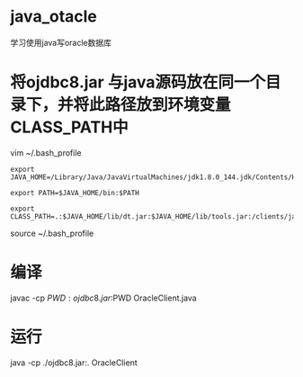 # java_otacle
学习使用java写oracle数据库

# 将ojdbc8.jar 与java源码放在同一个目录下，并将此路径放到环境变量CLASS_PATH中
vim ~/.bash_profile

    export JAVA_HOME=/Library/Java/JavaVirtualMachines/jdk1.8.0_144.jdk/Contents/Home

    export PATH=$JAVA_HOME/bin:$PATH

    export CLASS_PATH=.:$JAVA_HOME/lib/dt.jar:$JAVA_HOME/lib/tools.jar:/clients/java_client

source ~/.bash_profile

# 编译
javac -cp $PWD:ojdbc8.jar:$PWD OracleClient.java
# 运行
java -cp  ./ojdbc8.jar:. OracleClient
